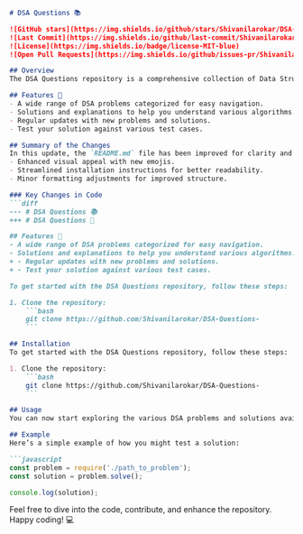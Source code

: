```markdown
# DSA Questions 📚

![GitHub stars](https://img.shields.io/github/stars/Shivanilarokar/DSA-Questions-?style=social) 
![Last Commit](https://img.shields.io/github/last-commit/Shivanilarokar/DSA-Questions-) 
![License](https://img.shields.io/badge/license-MIT-blue) 
![Open Pull Requests](https://img.shields.io/github/issues-pr/Shivanilarokar/DSA-Questions-)

## Overview
The DSA Questions repository is a comprehensive collection of Data Structures and Algorithms problems designed to enhance your coding skills and understanding of various algorithms.

## Features 🚀
- A wide range of DSA problems categorized for easy navigation.
- Solutions and explanations to help you understand various algorithms.
- Regular updates with new problems and solutions.
- Test your solution against various test cases.

## Summary of the Changes
In this update, the `README.md` file has been improved for clarity and presentation. Key changes include:
- Enhanced visual appeal with new emojis.
- Streamlined installation instructions for better readability.
- Minor formatting adjustments for improved structure.

### Key Changes in Code
```diff
--- # DSA Questions 📚
+++ # DSA Questions 📖

## Features 🚀
- A wide range of DSA problems categorized for easy navigation.
- Solutions and explanations to help you understand various algorithms.
+ - Regular updates with new problems and solutions.
+ - Test your solution against various test cases.

To get started with the DSA Questions repository, follow these steps:

1. Clone the repository:
    ```bash
    git clone https://github.com/Shivanilarokar/DSA-Questions-
    ```

## Installation
To get started with the DSA Questions repository, follow these steps:

1. Clone the repository:
    ```bash
    git clone https://github.com/Shivanilarokar/DSA-Questions-
    ```

## Usage
You can now start exploring the various DSA problems and solutions available in this repository. Contribute by adding new problems or solutions!

## Example
Here’s a simple example of how you might test a solution:

```javascript
const problem = require('./path_to_problem');
const solution = problem.solve();

console.log(solution);
```

Feel free to dive into the code, contribute, and enhance the repository. Happy coding! 💻
```